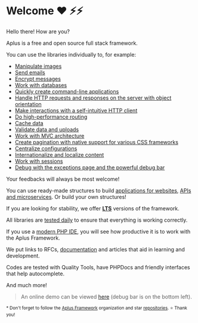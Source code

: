 # Welcome  ❤️ ⚡⚡

Hello there! How are you?

Aplus is a free and open source full stack framework.

You can use the libraries individually to, for example:

- [Manipulate images](https://github.com/aplus-framework/image)
- [Send emails](https://github.com/aplus-framework/email)
- [Encrypt messages](https://github.com/aplus-framework/crypto)
- [Work with databases](https://github.com/aplus-framework/database)
- [Quickly create command-line applications](https://github.com/aplus-framework/cli)
- [Handle HTTP requests and responses on the server with object orientation](https://github.com/aplus-framework/http)
- [Make interactions with a self-intuitive HTTP client](https://github.com/aplus-framework/http-client)
- [Do high-performance routing](https://github.com/aplus-framework/routing)
- [Cache data](https://github.com/aplus-framework/cache)
- [Validate data and uploads](https://github.com/aplus-framework/validation)
- [Work with MVC architecture](https://github.com/aplus-framework/mvc)
- [Create pagination with native support for various CSS frameworks](https://github.com/aplus-framework/pagination)
- [Centralize configurations](https://github.com/aplus-framework/config)
- [Internationalize and localize content](https://github.com/aplus-framework/language)
- [Work with sessions](https://github.com/aplus-framework/session)
- [Debug with the exceptions page and the powerful debug bar](https://github.com/aplus-framework/debug)

Your feedbacks will always be most welcome!

You can use ready-made structures to build [applications for websites](https://github.com/aplus-framework/app),
[APIs and microservices](https://github.com/aplus-framework/one). Or build your own structures!

If you are looking for stability, we offer [**LTS**](https://aplus-framework.com/lts) versions of the framework.

All libraries are [tested daily](https://status.aplus-framework.com/) to ensure that everything is working correctly.

If you use a [modern PHP IDE](https://www.jetbrains.com/phpstorm/), you will see how productive it is to work with the Aplus Framework.

We put links to RFCs, [documentation](https://docs.aplus-framework.com/) and articles that aid in learning and development.

Codes are tested with Quality Tools, have PHPDocs and friendly interfaces that help autocomplete.

And much more!

> An online demo can be viewed [here](https://demo.aplus-framework.com) (debug bar is on the bottom left).

<sub>* Don't forget to follow the [Aplus Framework](https://github.com/aplus-framework) organization
and star [repositories](https://github.com/orgs/aplus-framework/repositories). ⭐ Thank you!</sub>
